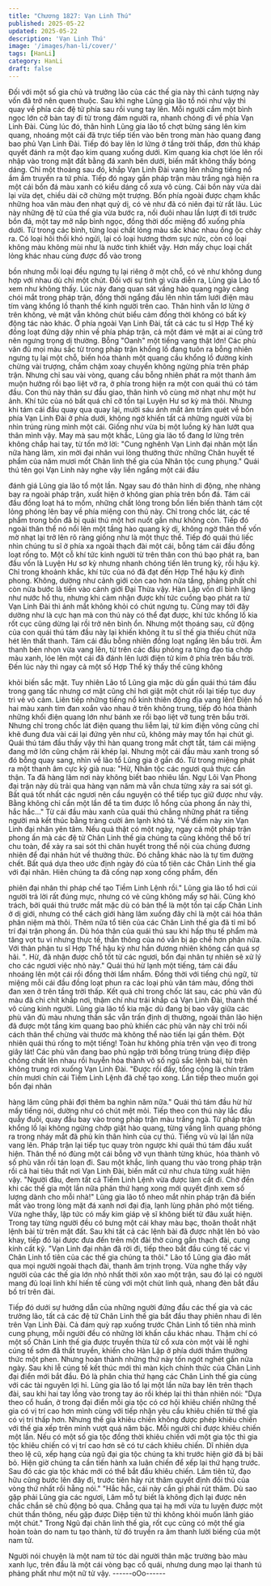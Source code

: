 ```yaml
---
title: "Chương 1827: Vạn Linh Thú"
published: 2025-05-22
updated: 2025-05-22
description: 'Vạn Linh Thú'
image: '/images/han-li/cover/'
tags: [HanLi]
category: HanLi
draft: false
---
```


Đối với một số gia chủ và trưởng lão của các thế gia này thì cảnh
tượng này vốn đã trở nên quen thuộc. Sau khi nghe Lũng gia lão
tổ nói như vậy thì quay về phía các đệ tử phía sau rồi vung tay
lên. Mỗi người cầm một bình ngọc lớn cỡ bàn tay đi từ trong đám
người ra, nhanh chóng đi về phía Vạn Linh Đài.
Cùng lúc đó, thân hình Lũng gia lão tổ chợt bừng sáng lên kim
quang, nhoáng một cái đã trực tiếp tiến vào bên trong màn hào
quang đang bao phủ Vạn Linh Đài. Tiếp đó bay lên lơ lửng ở tầng
trời thấp, đơn thủ kháp quyết đánh ra một đạo kim quang xuống
dưới.
Kim quang kia chợt lóe lên rồi nhập vào trong mặt đất bằng đá
xanh bên dưới, biến mất không thấy bóng dáng.
Chỉ một thoáng sau đó, khắp Vạn Linh Đài vang lên những tiếng
nổ ầm ầm truyền ra tứ phía. Tiếp đó ngay gần pháp trận màu
trắng ngà hiện ra một cái bồn đá màu xanh có kiểu dáng cổ xưa
vô cùng.
Cái bồn này vừa dài lại vừa dẹt, chiều dài cỡ chừng một trượng.
Bốn phía ngoài được chạm khắc những hoa văn màu đen nhạt
quỷ dị, có vẻ như đã có niên đại từ rất lâu.
Lúc này những đệ tử của thế gia vừa bước ra, nối đuôi nhau lần
lượt đi tới trước bồn đá, một tay mở nắp bình ngọc, đồng thời dốc
miệng đổ xuống phía dưới.
Từ trong các bình, từng loại chất lỏng màu sắc khác nhau ồng ộc
chảy ra. Có loại hôi thối khó ngửi, lại có loại hương thơm sực
nức, còn có loại không màu không mùi như là nước tinh khiết vậy.
Hơn mấy chục loại chất lỏng khác nhau cùng được đổ vào trong

bồn nhưng mỗi loại đều ngưng tụ lại riêng ở một chỗ, có vẻ như
không dung hợp với nhau dù chỉ một chút.
Đối với sự tình gì vừa diễn ra, Lũng gia Lão tổ xem như không
thấy. Lúc này đang quan sát vầng hào quang ngày càng chói mắt
trong pháp trận, đồng thời ngẩng đầu lên nhìn tấm lưới điện màu
tím vàng khổng lồ thanh thế kinh người trên cao. Thân hình vẫn
lơ lửng ở trên không, vẻ mặt vẫn không chút biểu cảm đồng thời
không có bất kỳ động tác nào khác.
Ở phía ngoài Vạn Linh Đài, tất cả các tu sĩ Hợp Thể kỳ đồng loạt
đứng dậy nhìn về phía pháp trận, cả một đám vẻ mặt ai ai cũng
trở nên ngưng trọng dị thường.
Bỗng "Oanh" một tiếng vang thật lớn!
Các phù văn đủ mọi màu sắc từ trong pháp trận khổng lồ đang
tuôn ra bỗng nhiên ngưng tụ lại một chỗ, biến hóa thành một
quang cầu khổng lồ đường kính chừng vài trượng, chầm chậm
xoay chuyển không ngừng phía trên pháp trận.
Nhưng chỉ sau vài vòng, quang cầu bỗng nhiên phát ra một thanh
âm muộn hưởng rồi bạo liệt vỡ ra, ở phía trong hiện ra một con
quái thú có tám đầu.
Con thú này thân sư đầu giao, thân hình vô cùng mờ nhạt như
một hư ảnh. Khí tức của nó bất quá chỉ cỡ tồn tại Luyện Hư sơ kỳ
mà thôi. Nhưng khi tám cái đầu quay qua quay lại, mười sáu ánh
mắt âm trầm quét về bốn phía Vạn Linh Đài ở phía dưới, không
ngờ khiến tất cả những người vừa bị nhìn trúng rùng mình một
cái. Giống như vừa bị một luồng kỳ hàn lướt qua thân mình vậy.
May mà sau một khắc, Lũng gia lão tổ đang lơ lửng trên không
chắp hai tay, từ tốn mở lời:
"Cung nghênh Vạn Linh đại nhân một lần nữa hàng lâm, xin mời
đại nhân vui lòng thưởng thức những Chân huyết tế phẩm của
năm mươi mốt Chân linh thế gia của Nhân tộc cung phụng."
Quái thú tên gọi Vạn Linh này nghe vậy liền ngẩng một cái đầu

đánh giá Lũng gia lão tổ một lần. Ngay sau đó thân hình di động,
nhẹ nhàng bay ra ngoài pháp trận, xuất hiện ở không gian phía
trên bồn đá.
Tám cái đầu đồng loạt há to mồm, những chất lỏng trong bồn liền
biến thành tám cột lỏng phóng lên bay về phía miệng con thú này.
Chỉ trong chốc lát, các tế phẩm trong bồn đã bị quái thú một hơi
nuốt gần như không còn. Tiếp đó ngoài thân thể nó nổi lên một
tầng hào quang kỳ dị, không ngờ thân thể vốn mờ nhạt lại trở lên
rõ ràng giống như là một thực thể.
Tiếp đó quái thú liếc nhìn chúng tu sĩ ở phía xa ngoài thạch đài
một cái, bỗng tám cái đầu đồng loạt rống to.
Một cỗ khí tức kinh người từ trên thân con thú bạo phát ra, ban
đầu vốn là Luyện Hư sơ kỳ nhưng nhanh chóng tiến lên trung kỳ,
rồi hậu kỳ.
Chỉ trong khoảnh khắc, khí tức của nó đã đạt đến Hợp Thể hậu kỳ
đỉnh phong. Không, dường như cảnh giới còn cao hơn nửa tầng,
phảng phất chỉ còn nửa bước là tiến vào cảnh giới Đại Thừa vậy.
Hàn Lập vốn dĩ bình lặng như nước hồ thu, nhưng khi cảm nhận
được khí tức cuồng bạo phát ra từ Vạn Linh Đài thì ánh mắt
không khỏi có chút ngưng tụ.
Cũng may tới đây dường như là cực hạn mà con thú này có thể
đạt được, khí tức khổng lồ kia rốt cục cũng dừng lại rồi trở nên
bình ổn.
Nhưng một thoáng sau, cử động của con quái thú tám đầu này lại
khiến không ít tu sĩ thế gia thiếu chút nữa hét lên thất thanh.
Tám cái đầu bỗng nhiên đồng loạt ngẩng lên bầu trời. Âm thanh
bén nhọn vừa vang lên, từ trên các đầu phóng ra từng đạo tia
chớp màu xanh, lóe lên một cái đã đánh lên lưới điện tử kim ở
phía trên bầu trời.
Đến lúc này thì ngay cả một số Hợp Thể kỳ thấy thế cũng không

khỏi biến sắc mặt.
Tuy nhiên Lão tổ Lũng gia mặc dù gần quái thú tám đầu trong
gang tấc nhưng cơ mặt cũng chỉ hơi giật một chút rồi lại tiếp tục
duy trì vẻ vô cảm.
Liên tiếp những tiếng nổ kinh thiên động địa vang lên!
Điện hồ hai màu xanh tím đan xoắn vào nhau ở trên không trung,
tiếp đó hóa thành những khối điện quang lớn như bánh xe rồi bạo
liệt vỡ tung trên bầu trời.
Nhưng chỉ trong chốc lát điện quang thu liễm lại, tử kim điện võng
cũng chỉ khẽ đung đưa vài cái lại đứng yên như cũ, không mảy
may tổn hại chút gì.
Quái thú tám đầu thấy vậy thì hàn quang trong mắt chợt tắt, tám
cái miệng đang mở lớn cũng chậm rãi khép lại.
Nhưng một cái đầu màu xanh trong số đó bỗng quay sang, nhìn
về lão tổ Lũng gia ở gần đó. Từ trong miệng phát ra một thanh âm
cực kỳ già nua:
"Hừ, Nhân tộc các ngươi quả thực cẩn thận. Ta đã hàng lâm nơi
này không biết bao nhiêu lần. Ngự Lôi Vạn Phong đại trận này dù
trải qua hàng vạn năm mà vẫn chưa từng xảy ra sai sót gì. Bất
quá tốt nhất các ngươi nên cầu nguyện có thể tiếp tục giữ được
như vậy. Bằng không chỉ cần một lần để ta tìm được lỗ hổng của
phong ấn này thì, hắc hắc..."
Từ cái đầu màu xanh của quái thú chẳng những phát ra tiếng
người mà kết thúc bằng tràng cười âm lạnh khó tả.
"Về điểm này xin Vạn Linh đại nhân yên tâm. Nếu quả thật có một
ngày, ngay cả một pháp trận phong ấn mà các đệ tử Chân Linh
thế gia chúng ta cũng không thể bố trí chu toàn, để xảy ra sai sót
thì chân huyết trong thể nội của chúng đương nhiên để đại nhân
hút về thưởng thức. Đó chẳng khác nào là tự tìm đường chết. Bất
quá dựa theo ước định ngày đó của tổ tiên các Chân Linh thế gia
với đại nhân. Hiên chúng ta đã cống nạp xong cống phẩm, đến

phiên đại nhân thi pháp chế tạo Tiềm Linh Lệnh rồi." Lũng gia lão
tổ hơi cúi người trả lời rất đúng mực, nhưng có vẻ cũng không
mấy sợ hãi.
Cũng khó trách, bởi quái thú trước mắt mặc dù có bản thể là một
tồn tại cấp Chân Linh ở dị giới, nhưng có thể cách giới hàng lâm
xuống đây chỉ là một cái hóa thân phân niệm mà thôi. Thêm nữa
tổ tiên của các Chân Linh thế gia đã tỉ mỉ bố trí đại trận phong ấn.
Dù hóa thân của quái thú sau khi hấp thu tế phẩm mà tăng vọt tu
vi nhưng thực tế, thần thông của nó vẫn bị áp chế hơn phân nửa.
Với thân phận tu sĩ Hợp Thể hậu kỳ như hắn đương nhiên không
cần quá sợ hãi.
". Hừ, đã nhận được chỗ tốt từ các ngươi, bổn đại nhân tự nhiên
sẽ xử lý cho các ngươi việc nhỏ này." Quái thú hừ lạnh một tiếng,
tám cái đầu nhoáng lên một cái rồi đồng thời lẩm nhẩm.
Đồng thời với tiếng chú ngữ, từ miệng mỗi cái đầu đồng loạt phun
ra các loại phù văn tám màu, đồng thời đan xen ở trên tầng trời
thấp.
Kết quả chỉ trong chốc lát sau, các phù văn đủ màu đã chi chít
khắp nơi, thậm chí như trải khắp cả Vạn Linh Đài, thanh thế vô
cùng kinh người.
Lũng gia lão tổ kia mặc dù đang bị bao vây giữa các phù văn đủ
màu nhưng thần sắc vẫn trấn định dị thường, ngoài thân lão hiện
đã được một tầng kim quang bao phủ khiến các phù văn này chỉ
trôi nổi cách thân thể chừng vài thước mà không thể nào tiến lại
gần thêm.
Đột nhiên quái thú rống to một tiếng! Toàn hư không phía trên vặn
vẹo đi trong giây lát!
Các phù văn đang bao phủ ngập trời bỗng trùng trùng điệp điệp
chồng chất lên nhau rồi huyễn hóa thành vô số ngũ sắc lệnh bài,
từ trên không trung rơi xuống Vạn Linh Đài.
"Được rồi đấy, tổng cộng là chín trăm chín mươi chín cái Tiềm
Linh Lệnh đã chế tạo xong. Lần tiếp theo muốn gọi bổn đại nhân

hàng lâm cũng phải đợi thêm ba nghìn năm nữa." Quái thú tám
đầu hừ hừ mấy tiếng nói, dường như có chút mệt mỏi.
Tiếp theo con thú này lắc đầu quẫy đuôi, quay đầu bay vào trong
pháp trận màu trắng ngà.
Từ pháp trận khổng lồ lại không ngừng chớp giật hào quang, từng
vầng linh quang phóng ra trong nháy mắt đã phủ kín thân hình
của cự thú.
Tiếng vù vù lại lần nữa vang lên. Pháp trận lại tiếp tục quay tròn
ngược khi quái thú tám đầu xuất hiện. Thân thể nó đùng một cái
bỗng vỡ vụn thành từng khúc, hóa thành vô số phù văn rồi tán
loạn đi.
Sau một khắc, linh quang thu vào trong pháp trận rồi cả hai tiêu
thất nơi Vạn Linh Đài, biến mất cứ như chưa từng xuất hiện vậy.
"Người đâu, đem tất cả Tiềm Linh Lệnh vừa được làm cất đi. Chờ
đến khi các thế gia một lần nữa phân thứ hạng xong mới quyết
định xem số lượng dành cho mỗi nhà!" Lũng gia lão tổ nheo mắt
nhìn pháp trận đã biến mất vào trong lòng mặt đá xanh nơi đại
địa, lạnh lùng phân phó một tiếng.
Vừa nghe thấy, lập tức có mấy kim giáp vệ sĩ không biết từ đâu
xuất hiện.
Trong tay từng người đều có bưng một cái khay màu bạc, thoăn
thoắt nhặt lệnh bài từ trên mặt đất. Sau khi tất cả các lệnh bài đã
được nhặt lên bỏ vào khay, tiếp đó lại được đưa đến trên một đài
thờ cúng gần thạch đài, cung kính cất kỹ.
"Vạn Linh đại nhân đã rời đi, tiếp theo bắt đầu cúng tế các vị Chân
Linh tổ tiên của các thế gia chúng ta thôi." Lão tổ Lũng gia đảo
mắt qua mọi người ngoài thạch đài, thanh âm trịnh trọng.
Vừa nghe thấy vậy người của các thế gia lớn nhỏ nhất thời xôn
xao một trận, sau đó lại có người mang đủ loại linh khí hiến tế
cùng với một chút linh quả, nhang đèn bắt đầu bố trí trên đài.

Tiếp đó dưới sự hướng dẫn của những người đứng đầu các thế
gia và các trưởng lão, tất cả các đệ tử Chân Linh thế gia bắt đầu
thay phiên nhau đi lên trên Vạn Linh Đài. Cả đám quỳ rạp xuống
trước Chân Linh tổ tiên nhà mình cung phụng, mỗi người đều có
những lời khấn cầu khác nhau.
Thậm chí có một số Chân Linh thế gia được truyền thừa từ cổ
xưa còn một vài lễ nghi cúng tế sớm đã thất truyền, khiến cho
Hàn Lập ở phía dưới thầm thưởng thức một phen.
Nhưng hoàn thành những thứ này tốn ngót nghét gần nửa ngày.
Sau khi lễ cúng tế kết thúc mới thì màn kịch chính thức của Chân
Linh đại điển mới bắt đầu. Đó là phân chia thứ hạng các Chân
Linh thế gia cùng với các tài nguyên lợi hỉ.
Lũng gia lão tổ lại một lần nữa bay lên trên thạch đài, sau khi hai
tay lồng vào trong tay áo rồi khép lại thì thản nhiên nói:
"Dựa theo cổ huấn, ở trong đại điển mỗi gia tộc có cơ hội khiêu
chiến những thế gia có vị trí cao hơn mình cùng với tiếp nhận yêu
cầu khiêu chiến từ thế gia có vị trí thấp hơn. Nhưng thế gia khiêu
chiến không được phép khiêu chiến với thế gia xếp trên mình vượt
quá năm bậc. Mỗi người chỉ được khiêu chiến một lần. Nếu có
một số gia tộc đồng thời khiêu chiến với một gia tộc thì gia tộc
khiêu chiến có vị trí cao hơn sẽ có tư cách khiêu chiến. Dĩ nhiên
dựa theo lệ cũ, xếp hạng của ngũ đại gia tộc chúng ta khi trước
hiện giờ đã bị bãi bỏ. Hiện giờ chúng ta cần tiến hành xa luân
chiến để xếp lại thứ hạng trước. Sau đó các gia tộc khác mới có
thể bắt đầu khiêu chiến. Lâm tiên tử, đạo hữu cũng bước lên đây
đi, trước tiên hãy rút thăm quyết định đối thủ của vòng thứ nhất rồi
hẵng nói."
"Hắc hắc, cái này cần gì phải rút thăm. Dù sao gặp phải Lũng gia
các ngươi, Lâm mỗ tự biết là không địch lại được nên chắc chắn
sẽ chủ động bỏ qua. Chẳng qua tại hạ mới vừa tu luyện được một
chút thần thông, nếu gặp được Diệp tiên tử thì không khỏi muốn
lãnh giáo một chút." Trong Ngũ đại chân linh thế gia, rốt cục cũng
có một thế gia hoàn toàn do nam tu tạo thành, từ đó truyền ra âm
thanh lười biếng của một nam tử.

Người nói chuyện là một nam tử tóc dài người thân mặc trường
bào màu xanh lục, trên đầu là một cái vòng bạc cổ quái, nhưng
dung mạo lại thanh tú phảng phất như một nữ tử vậy.
------oOo------
